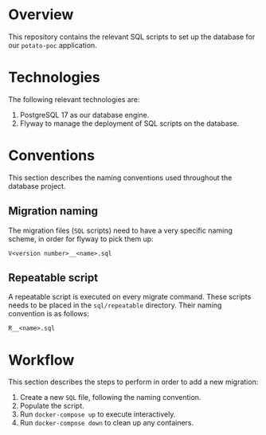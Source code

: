 # Overview
This repository contains the relevant SQL scripts to set up the database for our `potato-poc` application.

# Technologies
The following relevant technologies are:
1. PostgreSQL 17 as our database engine.
2. Flyway to manage the deployment of SQL scripts on the database.

# Conventions
This section describes the naming conventions used throughout the database project.

## Migration naming
The migration files (`SQL` scripts) need to have a very specific naming scheme, in order for flyway to pick them up:
```
V<version number>__<name>.sql
```

## Repeatable script
A repeatable script is executed on every migrate command. These scripts needs to be placed in the `sql/repeatable` directory. Their naming convention is as follows:
```
R__<name>.sql
```

# Workflow
This section describes the steps to perform in order to add a new migration:
1. Create a new `SQL` file, following the naming convention.
2. Populate the script.
3. Run `docker-compose up` to execute interactively.
4. Run `docker-compose down` to clean up any containers.